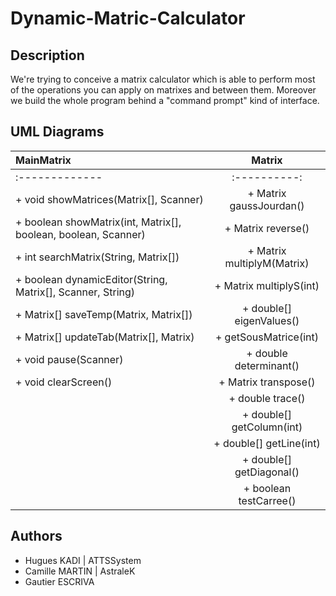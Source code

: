 # Dynamic-Matric-Calculator

## Description

We're trying to conceive a matrix calculator which is able to perform most of the operations you can apply on matrixes and between them. Moreover we build the whole program behind a "command prompt" kind of interface.

## UML Diagrams

| MainMatrix     	 | Matrix    |
| :-------------     | :----------: |
| :-------------     | :----------: |
| + void showMatrices(Matrix[], Scanner) | + Matrix gaussJourdan()	|
| + boolean showMatrix(int, Matrix[], boolean, boolean, Scanner)  	 | + Matrix reverse() |
| + int searchMatrix(String, Matrix[]) | + Matrix multiplyM(Matrix) |
| + boolean dynamicEditor(String, Matrix[], Scanner, String) | + Matrix multiplyS(int)			|
| + Matrix[] saveTemp(Matrix, Matrix[]) | + double[] eigenValues() |
| + Matrix[] updateTab(Matrix[], Matrix) | + getSousMatrice(int) |
| + void pause(Scanner) | + double determinant()|
| + void clearScreen() | + Matrix transpose() |
|						| + double trace() |
|					| + double[] getColumn(int) |
|					| + double[] getLine(int) |
|					| + double[] getDiagonal() |
|					| + boolean testCarree() |

## Authors
- Hugues KADI | ATTSSystem
- Camille MARTIN | AstraleK
- Gautier ESCRIVA
